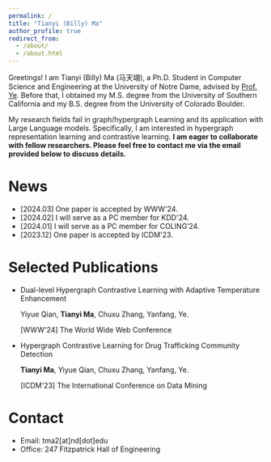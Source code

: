 ```yaml
---
permalink: /
title: "Tianyi (Billy) Ma"
author_profile: true
redirect_from: 
  - /about/
  - /about.html
---
```


Greetings! I am Tianyi (Billy) Ma (马天翊), a Ph.D. Student in Computer Science and Engineering at the University of Notre Dame, advised by [Prof. Ye](http://yes-lab.org/). Before that, I obtained my M.S. degree from the University of Southern California and my B.S. degree from the University of Colorado Boulder.

My research fields fail in graph/hypergraph Learning and its application with Large Language models. Specifically, I am interested in hypergraph representation learning and contrastive learning. **I am eager to collaborate with fellow researchers. Please feel free to contact me via the email provided below to discuss details.**



News
=====
* [2024.03] One paper is accepted by WWW'24.
* [2024.02] I will serve as a PC member for KDD'24.
* [2024.01] I will serve as a PC member for COLING’24.
* [2023.12] One paper is accepted by ICDM'23.

Selected Publications
=====
* Dual-level Hypergraph Contrastive Learning with Adaptive Temperature Enhancement
  
  Yiyue Qian, **Tianyi Ma**, Chuxu Zhang, Yanfang, Ye.

  [WWW'24] The World Wide Web Conference

* Hypergraph Contrastive Learning for Drug Trafficking Community Detection

  **Tianyi Ma**, Yiyue Qian, Chuxu Zhang, Yanfang, Ye.

  [ICDM'23] The International Conference on Data Mining

Contact
=====

* Email: tma2\[at\]nd\[dot\]edu
* Office: 247 Fitzpatrick Hall of Engineering